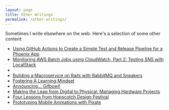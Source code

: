 ```yaml
---
layout: page
title: Other Writings
permalink: /other-writings/
---
```


Sometimes I write elsewhere on the web. Here's a selection of some other content:

* [Using GitHub Actions to Create a Simple Test and Release Pipeline for a Phoenix App](https://medium.com/@katestudwell/using-github-actions-to-create-a-simple-test-and-release-pipeline-for-phoenix-app-d0d65feed4ed)
* [Monitoring AWS Batch Jobs using CloudWatch, Part 2: Testing SNS with LocalStack](https://medium.com/@katestudwell/monitoring-aws-batch-jobs-using-cloudwatch-part-2-testing-sns-with-localstack-e62946051b35)
* [](https://medium.com/@katestudwell/monitoring-aws-batch-jobs-using-cloudwatch-f88347a450fd)
* [Building a Macroservice on Rails with RabbitMQ and Sneakers](https://engineering.adwerx.com/building-a-macroservice-on-rails-with-rabbitmq-and-sneakers-8a394e014a94)
* [Fostering A Learning Mindset](https://www.viget.com/articles/forever-a-student-fostering-a-learning-mindset)
* [Announcing... Gifbowl!](https://www.viget.com/articles/announcing-gifbowl)
* [Making the Leap from Digital to Physical: Managing Hardware Projects](https://www.viget.com/articles/managing-hardware-projects)
* [Four Lessons from Hopscotch Design Festival](https://www.viget.com/articles/four-lessons-from-hopscotch-design-festival)
* [Prototyping Mobile Animations with Pixate](https://www.viget.com/articles/prototyping-mobile-animations-with-pixate)
